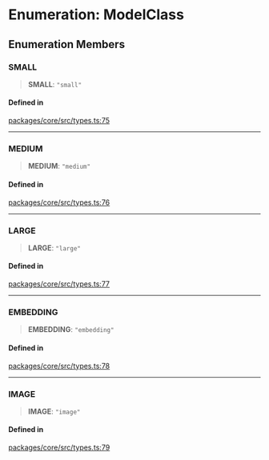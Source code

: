 # Enumeration: ModelClass

## Enumeration Members

### SMALL

> **SMALL**: `"small"`

#### Defined in

[packages/core/src/types.ts:75](https://github.com/ai16z/eliza/blob/main/packages/core/src/types.ts#L75)

***

### MEDIUM

> **MEDIUM**: `"medium"`

#### Defined in

[packages/core/src/types.ts:76](https://github.com/ai16z/eliza/blob/main/packages/core/src/types.ts#L76)

***

### LARGE

> **LARGE**: `"large"`

#### Defined in

[packages/core/src/types.ts:77](https://github.com/ai16z/eliza/blob/main/packages/core/src/types.ts#L77)

***

### EMBEDDING

> **EMBEDDING**: `"embedding"`

#### Defined in

[packages/core/src/types.ts:78](https://github.com/ai16z/eliza/blob/main/packages/core/src/types.ts#L78)

***

### IMAGE

> **IMAGE**: `"image"`

#### Defined in

[packages/core/src/types.ts:79](https://github.com/ai16z/eliza/blob/main/packages/core/src/types.ts#L79)
